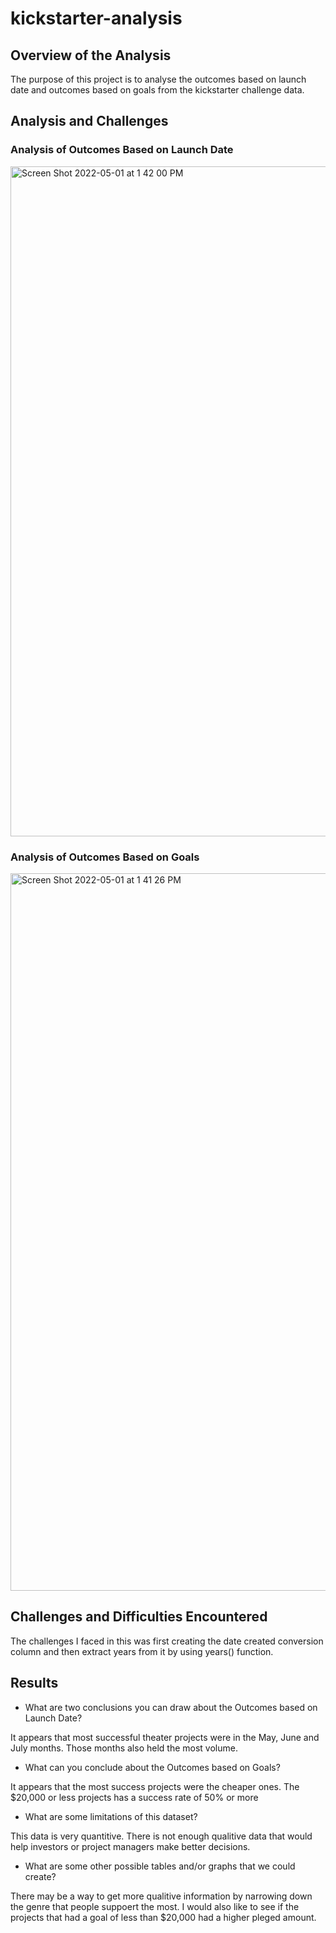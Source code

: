 # kickstarter-analysis

## Overview of the Analysis 
The purpose of this project is to analyse the outcomes based on launch date and outcomes based on goals from the kickstarter challenge data.

## Analysis and Challenges

### Analysis of Outcomes Based on Launch Date
<img width="1072" alt="Screen Shot 2022-05-01 at 1 42 00 PM" src="https://user-images.githubusercontent.com/93291994/166157893-b6693d0a-4a5c-4f1e-bd42-9f73c3e8d40c.png">

### Analysis of Outcomes Based on Goals
<img width="1148" alt="Screen Shot 2022-05-01 at 1 41 26 PM" src="https://user-images.githubusercontent.com/93291994/166157921-debbd64a-751d-4c9f-a994-ae950a890ef8.png">

## Challenges and Difficulties Encountered
The challenges I faced in this was first creating the date created conversion column and then extract years from it by using years() function.

## Results
- What are two conclusions you can draw about the Outcomes based on Launch Date?

It appears that most successful theater projects were in the May, June and July months. Those months also held the most volume.

- What can you conclude about the Outcomes based on Goals?

It appears that the most success projects were the cheaper ones. The $20,000 or less projects has a success rate of 50% or more

- What are some limitations of this dataset? 

This data is very quantitive. There is not enough qualitive data that would help investors or project managers make better decisions.

- What are some other possible tables and/or graphs that we could create? 

There may be a way to get more qualitive information by narrowing down the genre that people suppoert the most. I would also like to see if the projects that had a goal of less than $20,000 had a higher pleged amount.

